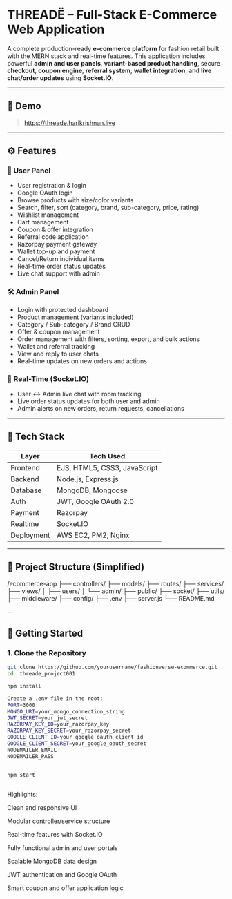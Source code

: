 # THREADË – Full-Stack E-Commerce Web Application

A complete production-ready **e-commerce platform** for fashion retail built with the MERN stack and real-time features. This application includes powerful **admin and user panels**, **variant-based product handling**, secure **checkout**, **coupon engine**, **referral system**, **wallet integration**, and **live chat/order updates** using **Socket.IO**.

---

## 🔗 Demo

> https://threade.harikrishnan.live

---

## ⚙️ Features

### 👤 User Panel
- User registration & login
- Google OAuth login
- Browse products with size/color variants
- Search, filter, sort (category, brand, sub-category, price, rating)
- Wishlist management
- Cart management
- Coupon & offer integration
- Referral code application
- Razorpay payment gateway
- Wallet top-up and payment
- Cancel/Return individual items
- Real-time order status updates
- Live chat support with admin

### 🛠️ Admin Panel
- Login with protected dashboard
- Product management (variants included)
- Category / Sub-category / Brand CRUD
- Offer & coupon management
- Order management with filters, sorting, export, and bulk actions
- Wallet and referral tracking
- View and reply to user chats
- Real-time updates on new orders and actions

### 💬 Real-Time (Socket.IO)
- User ↔ Admin live chat with room tracking
- Live order status updates for both user and admin
- Admin alerts on new orders, return requests, cancellations

---

## 🧰 Tech Stack

| Layer        | Tech Used                            |
|--------------|--------------------------------------|
| Frontend     | EJS, HTML5, CSS3, JavaScript         |
| Backend      | Node.js, Express.js                  |
| Database     | MongoDB, Mongoose                    |
| Auth         | JWT, Google OAuth 2.0                |
| Payment      | Razorpay                             |
| Realtime     | Socket.IO                            |
| Deployment   | AWS EC2, PM2, Nginx                  |

---

## 📂 Project Structure (Simplified)

/ecommerce-app
├── controllers/
├── models/
├── routes/
├── services/
├── views/
│ ├── users/
│ └── admin/
├── public/
├── socket/
├── utils/
├── middleware/
├── config/
├── .env
├── server.js
└── README.md


--

## 🚀 Getting Started

### 1. Clone the Repository

```bash
git clone https://github.com/yourusername/fashionverse-ecommerce.git
cd  threade_project001

npm install

Create a .env file in the root:
PORT=3000
MONGO_URI=your_mongo_connection_string
JWT_SECRET=your_jwt_secret
RAZORPAY_KEY_ID=your_razorpay_key
RAZORPAY_KEY_SECRET=your_razorpay_secret
GOOGLE_CLIENT_ID=your_google_oauth_client_id
GOOGLE_CLIENT_SECRET=your_google_oauth_secret
NODEMAILER_EMAIL
NODEMAILER_PASS


npm start



```

Highlights:


Clean and responsive UI

Modular controller/service structure

Real-time features with Socket.IO

Fully functional admin and user portals

Scalable MongoDB data design

JWT authentication and Google OAuth

Smart coupon and offer application logic





